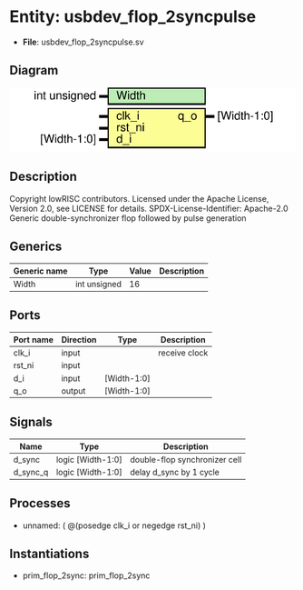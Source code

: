 # Entity: usbdev_flop_2syncpulse

- **File**: usbdev_flop_2syncpulse.sv
## Diagram

![Diagram](usbdev_flop_2syncpulse.svg "Diagram")
## Description

Copyright lowRISC contributors.
 Licensed under the Apache License, Version 2.0, see LICENSE for details.
 SPDX-License-Identifier: Apache-2.0
 Generic double-synchronizer flop followed by pulse generation
 
## Generics

| Generic name | Type         | Value | Description |
| ------------ | ------------ | ----- | ----------- |
| Width        | int unsigned | 16    |             |
## Ports

| Port name | Direction | Type        | Description   |
| --------- | --------- | ----------- | ------------- |
| clk_i     | input     |             | receive clock |
| rst_ni    | input     |             |               |
| d_i       | input     | [Width-1:0] |               |
| q_o       | output    | [Width-1:0] |               |
## Signals

| Name     | Type              | Description                    |
| -------- | ----------------- | ------------------------------ |
| d_sync   | logic [Width-1:0] | double-flop synchronizer cell  |
| d_sync_q | logic [Width-1:0] | delay d_sync by 1 cycle        |
## Processes
- unnamed: ( @(posedge clk_i or negedge rst_ni) )
## Instantiations

- prim_flop_2sync: prim_flop_2sync
